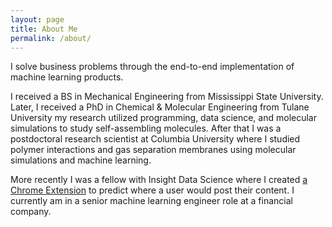 ```yaml
---
layout: page
title: About Me
permalink: /about/
---
```


I solve business problems through the end-to-end implementation of machine learning
products.

I received a BS in Mechanical Engineering from Mississippi State University. Later, I
received a PhD in Chemical & Molecular Engineering from Tulane University my research
utilized programming, data science, and molecular simulations to study self-assembling
molecules. After that I was a postdoctoral research scientist at Columbia University
where I studied polymer interactions and gas separation membranes using molecular
simulations and machine learning.

More recently I was a fellow with Insight Data Science where I created [a Chrome
Extension](https://github.com/wesbarnett/insight) to predict where a user would post
their content. I currently am in a senior machine learning engineer role at a financial
company.
